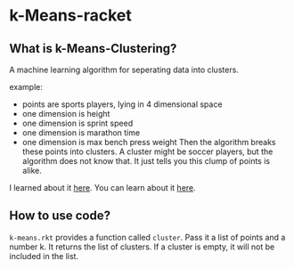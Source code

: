 # k-Means-racket
## What is k-Means-Clustering?
A machine learning algorithm for seperating data into clusters.

example:
* points are sports players, lying in 4 dimensional space
 * one dimension is height
 * one dimension is sprint speed
 * one dimension is marathon time
 * one dimension is max bench press weight
Then the algorithm breaks these points into clusters.  A cluster might be soccer players, but the algorithm does not know that. It just tells you this clump of points is alike.

I learned about it [here](http://jeremykun.com/2013/02/04/k-means-clustering-and-birth-rates/). You can learn about it [here](https://en.wikipedia.org/wiki/K-means_clustering).
## How to use code?
`k-means.rkt` provides a function called `cluster`. Pass it a list of points and a number k. It returns the list of clusters. If a cluster is empty, it will not be included in the list.
